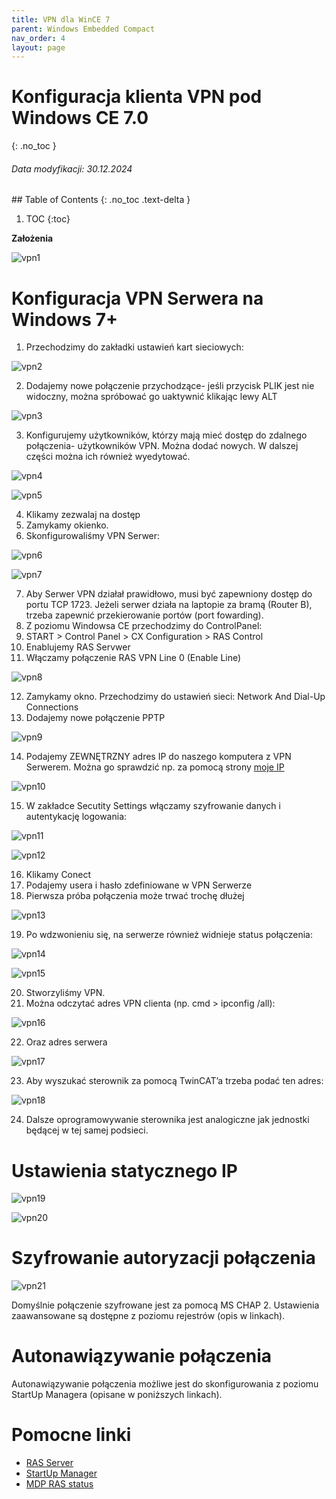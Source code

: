 ```yaml
---
title: VPN dla WinCE 7
parent: Windows Embedded Compact
nav_order: 4
layout: page
---
```



# Konfiguracja klienta VPN pod Windows CE 7.0
{: .no_toc }
<h6> Data modyfikacji: 30.12.2024 </h6>
## Table of Contents
{: .no_toc .text-delta }

1. TOC
{:toc}

**Założenia**

![vpn1](https://ba-pl.github.io/wiki/assets/images/vpn1.png "vpn1")

# Konfiguracja VPN Serwera na Windows 7+

1. Przechodzimy do zakładki ustawień kart sieciowych:

![vpn2](https://ba-pl.github.io/wiki/assets/images/vpn2.png "vpn2")

2. Dodajemy nowe połączenie przychodzące- jeśli przycisk PLIK jest nie widoczny, można spróbować go uaktywnić klikając lewy ALT

![vpn3](https://ba-pl.github.io/wiki/assets/images/vpn3.png "vpn3")

3. Konfigurujemy użytkowników, którzy mają mieć dostęp do zdalnego połączenia- użytkowników VPN. Można dodać nowych. W dalszej części można ich również wyedytować.

![vpn4](https://ba-pl.github.io/wiki/assets/images/vpn4.png "vpn4")

![vpn5](https://ba-pl.github.io/wiki/assets/images/vpn5.png "vpn5")

4. Klikamy zezwalaj na dostęp
5. Zamykamy okienko.
6. Skonfigurowaliśmy VPN Serwer:

![vpn6](https://ba-pl.github.io/wiki/assets/images/vpn6.png "vpn6")

![vpn7](https://ba-pl.github.io/wiki/assets/images/vpn7.png "vpn7")

7. Aby Serwer VPN działał prawidłowo, musi być zapewniony dostęp do portu TCP 1723. Jeżeli serwer działa na laptopie za bramą (Router B), trzeba zapewnić przekierowanie portów (port fowarding).
8. Z poziomu Windowsa CE przechodzimy do ControlPanel:
9. START > Control Panel > CX Configuration > RAS Control
10. Enablujemy RAS Servwer
11. Włączamy połączenie RAS VPN Line 0 (Enable Line)

![vpn8](https://ba-pl.github.io/wiki/assets/images/vpn8.png "vpn8")

12. Zamykamy okno. Przechodzimy do ustawień sieci: Network And Dial-Up Connections
13. Dodajemy nowe połączenie PPTP

![vpn9](https://ba-pl.github.io/wiki/assets/images/vpn9.png "vpn9")

14. Podajemy ZEWNĘTRZNY adres IP do naszego komputera z VPN Serwerem. Można go sprawdzić np. za pomocą strony [moje IP](https://www.myip.cz)

![vpn10](https://ba-pl.github.io/wiki/assets/images/vpn10.png "vpn10")

15. W zakładce Secutity Settings włączamy szyfrowanie danych i autentykację logowania:

![vpn11](https://ba-pl.github.io/wiki/assets/images/vpn11.png "vpn11")

![vpn12](https://ba-pl.github.io/wiki/assets/images/vpn12.png "vpn12")

16. Klikamy Conect
17. Podajemy usera i hasło zdefiniowane w VPN Serwerze
18. Pierwsza próba połączenia może trwać trochę dłużej

![vpn13](https://ba-pl.github.io/wiki/assets/images/vpn13.png "vpn13")

19. Po wdzwonieniu się, na serwerze również widnieje status połączenia:

![vpn14](https://ba-pl.github.io/wiki/assets/images/vpn14.png "vpn14")

![vpn15](https://ba-pl.github.io/wiki/assets/images/vpn15.png "vpn15")

20. Stworzyliśmy VPN.
21. Można odczytać adres VPN clienta (np. cmd > ipconfig /all):

![vpn16](https://ba-pl.github.io/wiki/assets/images/vpn16.png "vpn16")

22. Oraz adres serwera

![vpn17](https://ba-pl.github.io/wiki/assets/images/vpn17.png "vpn17")

23. Aby wyszukać sterownik za pomocą TwinCAT’a trzeba podać ten adres:

![vpn18](https://ba-pl.github.io/wiki/assets/images/vpn18.png "vpn18")

24. Dalsze oprogramowywanie sterownika jest analogiczne jak jednostki będącej w tej samej podsieci.

# Ustawienia statycznego IP

![vpn19](https://ba-pl.github.io/wiki/assets/images/vpn19.png "vpn19")

![vpn20](https://ba-pl.github.io/wiki/assets/images/vpn20.png "vpn20")

# Szyfrowanie autoryzacji połączenia

![vpn21](https://ba-pl.github.io/wiki/assets/images/vpn21.png "vpn21")

Domyślnie połączenie szyfrowane jest za pomocą MS CHAP 2. Ustawienia zaawansowane są dostępne z poziomu rejestrów (opis w linkach).

# Autonawiązywanie połączenia
Autonawiązywanie połączenia możliwe jest do skonfigurowania z poziomu StartUp Managera (opisane w poniższych linkach).

# Pomocne linki
- [RAS Server](https://infosys.beckhoff.com/content/1033/sw_os/2018453387.html?id=1878917756769304675)
- [StartUp Manager](https://infosys.beckhoff.com/english.php?content=../content/1033/sw_os/7139932171.html&id=2917787884096561411)
- [MDP RAS status](https://infosys.beckhoff.com/content/1033/devicemanager/36028797281982731.html?id=779494138443119193) 
